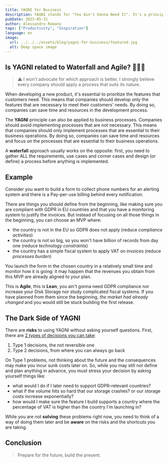 ```yaml
---
title: YAGNI for Business
description: YAGNI stands for "You Ain't Gonna Need It". It's a principle of Extreme Programming (XP) that suggests not implementing a feature until it is necessary. It is an essential tool to avoid waste of time and resources that can be applied even in domains different than Software Development.
pubDate: 2023-05-31
author: Alessandro Romano
tags: ["Productivity", "Inspiration"]
language: en
image:
  url: ../../../assets/blog/yagni-for-business/featured.jpg
  alt: Deep space image
---
```


## Is YAGNI related to Waterfall and Agile? 🌊🏃🏻

> ⚠️ I won't advocate for which approach is better, I strongly believe every company should apply a process that suits its nature.

When developing a new product, it's essential to prioritize the features that customers need. This means that companies should develop only the features that are necessary to meet their customers' needs. By doing so, companies can save time and resources in the development process.

The **YAGNI** principle can also be applied to business processes. Companies should avoid implementing processes that are not necessary. This means that companies should only implement processes that are essential to their business operations. By doing so, companies can save time and resources and focus on the processes that are essential to their business operations.

A **waterfall** approach usually works on the opposite: first, you need to gather ALL the requirements, use cases and corner cases and design (or define) a process before anything is implemented.

## Example

Consider you want to build a form to collect phone numbers for an alerting system and there is a Pay-per-use billing behind every notification.

There are things you should define from the beginning, like making sure you are compliant with GDPR in EU countries and that you have a monitoring system to justify the invoices. But instead of focusing on all those things in the beginning, you can choose an MVP where:

- the country is not in the EU so GDPR does not apply (reduce _compliance activities_)
- the country is not so big, so you won't have billion of records from day one (reduce _technology constraints_)
- the country has a simple fiscal system to apply VAT on invoices (reduce _processes burden_)

You launch the form in the chosen country in a relatively small time and monitor how it is going: it may happen that the revenues you obtain from this MVP are already aligned to your plan.

This is **Agile**, this is **Lean**, you ain't gonna need GDPR compliance nor increase your Disk Storage nor study complicated fiscal systems. If you have planned from them since the beginning, _the market had already changed_ and you would still be stuck building the first release.

## The Dark Side of YAGNI

There are **risks** to using YAGNI without asking yourself questions. First, there are [2 types of decisions you can take](https://www.businessinsider.com/jeff-bezos-on-type-1-and-type-2-decisions-2016-4?r=US&IR=T):

1. Type 1 decisions, the not reversible one
2. Type 2 decisions, from where you can always go back

On Type 1 problems, not thinking about the future and the consequences may make you incur sunk costs later on. So, while you may still not define and plan anything in advance, you must stress your decision by asking yourself things like:

- what would I do if I later need to support GDPR-relevant countries?
- what if the volume hits so hard that our storage crashes? or our storage costs increase exponentially?
- how would I make sure the feature I build supports a country where the percentage of VAT is higher than the country I'm launching in?

While you are not **solving** these problems right now, you need to think of a way of doing them later and be **aware** on the risks and the shortcuts you are taking.

## Conclusion

> Prepare for the future, build the present.
